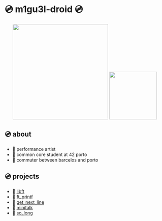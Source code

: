 # 💿 m1gu3l-droid 💿

<div id="header" align="center">
  <img src="https://media.giphy.com/media/ekBL4SQQBkwWhFIHrY/giphy.gif" width="300"/>
  <a href="https://github.com/m1gu3l-droid"></a>
<!--  <img height="180em" src="https://github-readme-stats.vercel.app/api?username=m1gu3l-droid&show_icons=true&theme=dark&include_all_commits=true&count_private=true"/> -->
  <img height="150" src="https://github-readme-stats.vercel.app/api/top-langs/?username=m1gu3l-droid&layout=compact&langs_count=7&theme=dark"/>
</div> 

## 💿 about
- 💾 performance artist 
- 💾 common core student at 42 porto
- 💾 commuter between barcelos and porto


## 💿 projects
- 💾 [libft](https://github.com/m1gu3l-droid/libft)
- 💾 [ft_printf](https://github.com/m1gu3l-droid/ft_printf)
- 💾 [get_next_line](https://github.com/m1gu3l-droid/get_next_line)
- 💾 [minitalk](https://github.com/m1gu3l-droid/minitalk)
- 💾 [so_long](https://github.com/m1gu3l-droid/so_long)


<!--
<div id="header" align="left">
  <img src="https://media.giphy.com/media/UDvlM48DtAoo0/giphy.gif" width="300"/>
</div>
-->
<!--
**m1gu3l-droid/m1gu3l-droid** is a ✨ _special_ ✨ repository because its `README.md` (this file) appears on your GitHub profile.

Here are some ideas to get you started:

- 🔭 I’m currently working on ...
- 🌱 I’m currently learning ...
- 👯 I’m looking to collaborate on ...
- 🤔 I’m looking for help with ...
- 💬 Ask me about ...
- 📫 How to reach me: ...
- 😄 Pronouns: ...
- ⚡ Fun fact: ...
-->
